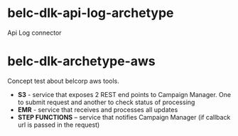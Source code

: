 # belc-dlk-api-log-archetype
Api Log connector
# belc-dlk-archetype-aws
Concept test about belcorp aws tools.
* **S3** - service that exposes 2 REST end points to Campaign Manager. One to submit request and another to check status of processing
* **EMR** - service that receives and processes all updates
* **STEP FUNCTIONS** – service that notifies Campaign Manager (if callback url is passed in the request)
